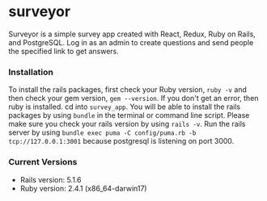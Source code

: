 # surveyor

Surveyor is a simple survey app created with React, Redux, Ruby on Rails, and PostgreSQL. Log in as an admin to create questions and send people the specified link to get answers.

### Installation

To install the rails packages, first check your Ruby version, `ruby -v` and then check your gem version, `gem --version`. If you don't get an error, then ruby is installed. cd into `survey_app`. You will be able to install the rails packages by using `bundle` in the terminal or command line script. Please make sure you check your rails version by using `rails -v`. Run the rails server by using `bundle exec puma -C config/puma.rb -b tcp://127.0.0.1:3001` because postgresql is listening on port 3000.

### Current Versions

- Rails version: 5.1.6
- Ruby version: 2.4.1 (x86_64-darwin17)

